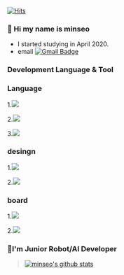[![Hits](https://hits.seeyoufarm.com/api/count/incr/badge.svg?url=https%3A%2F%2Fgithub.com%2Fminseo1214&count_bg=%233CFFDE&title_bg=%23E547FF&icon=&icon_color=%23C9C9C9&title=hits&edge_flat=false)](https://hits.seeyoufarm.com)
### 👋 Hi my name is minseo 

* I started studying in April 2020.
* email [![Gmail Badge](https://img.shields.io/badge/Gmail-d14836?style=flat-square&logo=Gmail&logoColor=white&link=mailto:alstj2004a@gmail.com)](mailto:alstj2004a@gmail.com)


### Development Language & Tool

<h3>Language</h3>

1.<img src="https://img.shields.io/badge/Python-3766AB?style=flat-square&logo=Python&logoColor=white"/></a>

2.<img src="https://img.shields.io/badge/C-A8B9CC?style=flat-square&logo=C&logoColor=white"/></a>

3.<img src="https://img.shields.io/badge/Java-007396?style=flat-square&logo=Java&logoColor=white"/></a>

<h3>desingn</h3>

1.<img src="https://img.shields.io/badge/AdobePhotoshop-31A8FF?style=flat-square&logo=Adobephotoshop&logoColor=white"/></a>

2.<img src="https://img.shields.io/badge/AdobeIllustrator-FF9A00?style=flat-square&logo=AdobeIllustrator&logoColor=white"/></a>

<h3>board</h3>

1.<img src="https://img.shields.io/badge/RaspberryPi-C51A4A?style=flat-square&logo=RaspberryPi&logoColor=white"/></a>

2.<img src="https://img.shields.io/badge/Arduino-00979D?style=flat-square&logo=Arduino&logoColor=white"/></a>
### 🤖I'm Junior Robot/AI Developer
>[![minseo's github stats](https://github-readme-stats.vercel.app/api?username=minseo)](https://github.com/anuraghazra/github-readme-stats)

